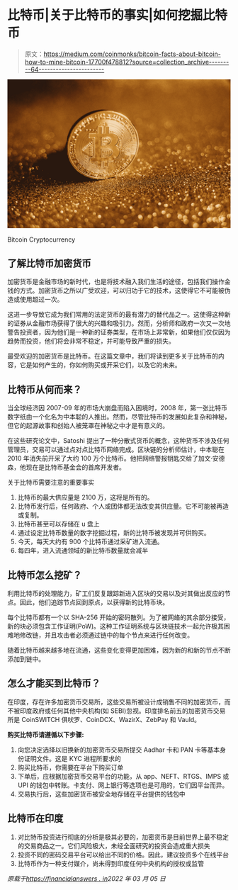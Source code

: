 # 比特币|关于比特币的事实|如何挖掘比特币

> 原文：<https://medium.com/coinmonks/bitcoin-facts-about-bitcoin-how-to-mine-bitcoin-17700f478812?source=collection_archive---------64----------------------->

![](img/fcd481881657f24118e76e0533462e28.png)

Bitcoin Cryptocurrency

## 了解比特币加密货币

加密货币是金融市场的新时代，也是将技术融入我们生活的途径，包括我们操作金钱的方式。加密货币之所以广受欢迎，可以归功于它的技术，这使得它不可能被伪造或使用超过一次。

这进一步导致它成为我们常用的法定货币的最有潜力的替代品之一。这使得这种新的证券从金融市场获得了很大的兴趣和吸引力。然而，分析师和政府一次又一次地警告投资者，因为他们是一种新的证券类型，在市场上非常新，如果他们仅仅因为趋势而投资，他们将会非常不稳定，并可能导致严重的损失。

最受欢迎的加密货币是比特币。在这篇文章中，我们将读到更多关于比特币的内容，它是如何产生的，你如何购买或开采它们，以及它的未来。

## 比特币从何而来？

当全球经济因 2007-09 年的市场大崩盘而陷入困境时，2008 年，第一张比特币数字纸由一个化名为中本聪的人推出。然而，尽管比特币的发展如此复杂和神秘，但它的起源故事和创始人被笼罩在神秘之中才是有意义的。

在这些研究论文中，Satoshi 提出了一种分散式货币的概念，这种货币不涉及任何管理员，交易可以通过点对点比特币网络完成。区块链的分析师估计，中本聪在 2010 年消失前开采了大约 100 万个比特币。他把网络警报钥匙交给了加文·安德森，他现在是比特币基金会的首席开发者。

关于比特币需要注意的重要事实

1.  比特币的最大供应量是 2100 万，这将是所有的。
2.  比特币发行后，任何政府、个人或团体都无法改变其供应量。它不可能被再造或复制。
3.  比特币甚至可以存储在 u 盘上
4.  通过设定比特币数量的数字挖掘过程，新的比特币被发现并可供购买。
5.  今天，每天大约有 900 个比特币通过采矿进入流通。
6.  每四年，进入流通领域的新比特币数量就会减半

## 比特币怎么挖矿？

利用比特币的处理能力，矿工们反复跟踪新进入区块的交易以及对其做出反应的节点。因此，他们追踪节点回到原点，以获得新的比特币块。

每个比特币都有一个以 SHA-256 开始的密码散列。为了被网络的其余部分接受，新的块必须包含工作证明(PoW)。这种工作证明系统与区块链技术一起允许极其困难地修改链，并且攻击者必须通过链中的每个节点来进行任何改变。

随着比特币越来越多地在流通，这些变化变得更加困难，因为新的和新的节点不断添加到链中。

## 怎么才能买到比特币？

在印度，存在许多加密货币交易所，这些交易所被设计成销售不同的加密货币，而不被印度政府或任何其他中央机构(如 SEBI)忽视。印度排名前五的加密货币交易所是 CoinSWITCH 俱吠罗、CoinDCX、WazirX、ZebPay 和 Vauld。

**购买比特币请遵循以下步骤:**

1.  向您决定选择以旧换新的加密货币交易所提交 Aadhar 卡和 PAN 卡等基本身份证明文件。这是 KYC 进程所要求的
2.  购买比特币，你需要在平台下购买订单
3.  下单后，应根据加密货币交易平台的功能，从 app、NEFT、RTGS、IMPS 或 UPI 的钱包中转账。卡支付、网上银行等选项也是可用的，它们因平台而异。
4.  交易执行后，这些加密货币被安全地存储在平台提供的钱包中

## 比特币在印度

1.  对比特币投资进行彻底的分析是极其必要的，加密货币是目前世界上最不稳定的交易商品之一。它们风险极大，未经全面研究的投资会造成重大损失
2.  投资不同的密码交易平台可以给出不同的价格。因此，建议投资多个在线平台
3.  比特币作为一种支付媒介，尚未得到印度任何中央机构的授权或监管

*原载于*[*https://financialanswers . in*](https://financialanswers.in/bitcoin-facts-about-bitcoin-how-to-mine-bitcoin/)*2022 年 03 月 05 日*